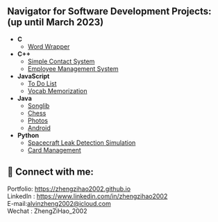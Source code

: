 

 </h1>

<h2>Navigator for Software Development Projects: (up until March 2023)</h2>

- <b>C</b>
  - [Word Wrapper](https://github.com/zhengzihao2002/CS214/tree/main/CS214/Assignment2)
- <b>C++</b>
  - [Simple Contact System](https://github.com/zhengzihao2002/Simple-Contact-System)
  - [Employee Management System](https://github.com/zhengzihao2002/Employee-Management-System)
- <b>JavaScript</b>
  - [To Do List](https://github.com/zhengzihao2002/ToDoList)
  - [Vocab Memorization](https://github.com/zhengzihao2002/quizlet)
- <b>Java</b>
  - [Songlib](https://github.com/zhengzihao2002/Songlib)
  - [Chess](https://github.com/zhengzihao2002/Chess)
  - [Photos](https://github.com/zhengzihao2002/Photos)
  - [Android](https://github.com/zhengzihao2002/Android_Photos)
- <b>Python</b>
  - [Spacecraft Leak Detection Simulation](https://github.com/zhengzihao2002/leak_detection)
  - [Card Management](https://github.com/zhengzihao2002/CardManagement)

<h2> 🤳 Connect with me:</h2>
Portfolio: <a href="https://zhengzihao2002.github.io">https://zhengzihao2002.github.io</a><br>
LinkedIn : <a href="https://www.linkedin.com/in/zihao-zheng-4a07b519b/">https://www.linkedin.com/in/zhengzihao2002</a><br>
E-mail:<a href="mailto:alvinzheng2002@icloud.com">alvinzheng2002@icloud.com</a><br>
Wechat : ZhengZiHao_2002



<!--
**zhengzihao2002/zhengzihao2002** is a ✨ _special_ ✨ repository because its `README.md` (this file) appears on your GitHub profile.

Here are some ideas to get you started:

- 🔭 I’m currently working on ...
- 🌱 I’m currently learning ...
- 👯 I’m looking to collaborate on ...
- 🤔 I’m looking for help with ...
- 💬 Ask me about ...
- 📫 How to reach me: ...
- 😄 Pronouns: ...
- ⚡ Fun fact: ...
-->

